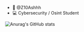 - 👋 @Z10Ashhh 
- 💻 Cybersecurity / Osint Student




![Anurag's GitHub stats](https://github-readme-stats.vercel.app/api?username=Ash&show_icons=true&theme=radical)
